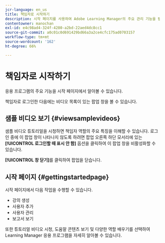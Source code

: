 ```yaml
---
jcr-language: en_us
title: 책임자로 시작하기
description: 시작 페이지를 사용하여 Adobe Learning Manager의 주요 관리 기능을 탐색합니다.
contentowner: manochan
exl-id: e4c98ad4-324f-4280-a2bd-22aed4dc8cc1
source-git-commit: a0c01c0d691429bd66a3a2ce4cfc175ad0703157
workflow-type: tm+mt
source-wordcount: '162'
ht-degree: 66%

---
```


# 책임자로 시작하기

응용 프로그램의 주요 기능을 시작 페이지에서 알아볼 수 있습니다.

책임자로 로그인한 다음에는 비디오 목록이 있는 팝업 창을 볼 수 있습니다.

## 샘플 비디오 보기 {#viewsamplevideos}

샘플 비디오 튜토리얼을 시청하면 책임자 역할의 주요 특징을 이해할 수 있습니다. 로그인 중에 이 팝업 창이 나타나지 않도록 하려면 팝업 오른쪽 하단 모서리에 있는 **[!UICONTROL 로그인할 때 표시 안 함]** 옵션을 클릭하여 이 팝업 창을 비활성화할 수 있습니다.

**[!UICONTROL 창 닫기]**&#x200B;를 클릭하여 팝업을 닫습니다.

<!--![](assets/welcome-videos-e1439961904106.png)-->

## 시작 페이지 {#gettingstartedpage}

시작 페이지에서 다음 작업을 수행할 수 있습니다.

* 강의 생성
* 사용자 추가
* 사용자 관리
* 보고서 보기

또한 튜토리얼 비디오 시청, 도움말 콘텐츠 보기 및 다양한 역할 배우기를 선택하여 Learning Manager 응용 프로그램을 자세히 알아볼 수 있습니다.

<!--![](assets/admin-landing-page-300x204.png)-->
